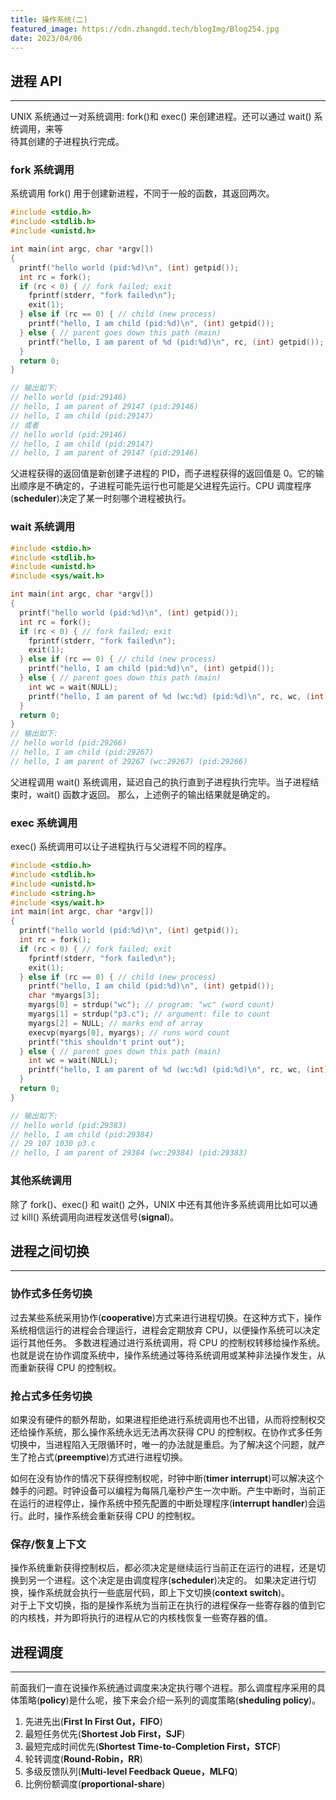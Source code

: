 ```yaml
---
title: 操作系统(二)
featured_image: https://cdn.zhangdd.tech/blogImg/Blog254.jpg
date: 2023/04/06
---
```


## 进程 API
***  
UNIX 系统通过一对系统调用: fork()和 exec() 来创建进程。还可以通过 wait() 系统调用，来等  
待其创建的子进程执行完成。

### fork 系统调用
系统调用 fork() 用于创建新进程，不同于一般的函数，其返回两次。
``` c
#include <stdio.h>
#include <stdlib.h>
#include <unistd.h>

int main(int argc, char *argv[])
{
  printf("hello world (pid:%d)\n", (int) getpid());
  int rc = fork();
  if (rc < 0) { // fork failed; exit
    fprintf(stderr, "fork failed\n");
    exit(1);
  } else if (rc == 0) { // child (new process)
    printf("hello, I am child (pid:%d)\n", (int) getpid());
  } else { // parent goes down this path (main)
    printf("hello, I am parent of %d (pid:%d)\n", rc, (int) getpid());
  }
  return 0;
}

// 输出如下:
// hello world (pid:29146)
// hello, I am parent of 29147 (pid:29146)
// hello, I am child (pid:29147)
// 或者
// hello world (pid:29146)
// hello, I am child (pid:29147)
// hello, I am parent of 29147 (pid:29146)
```

父进程获得的返回值是新创建子进程的 PID，而子进程获得的返回值是 0。它的输出顺序是不确定的，子进程可能先运行也可能是父进程先运行。CPU 调度程序(**scheduler**)决定了某一时刻哪个进程被执行。

### wait 系统调用
``` c
#include <stdio.h>
#include <stdlib.h>
#include <unistd.h>
#include <sys/wait.h>

int main(int argc, char *argv[])
{
  printf("hello world (pid:%d)\n", (int) getpid());
  int rc = fork();
  if (rc < 0) { // fork failed; exit
    fprintf(stderr, "fork failed\n");
    exit(1);
  } else if (rc == 0) { // child (new process)
    printf("hello, I am child (pid:%d)\n", (int) getpid());
  } else { // parent goes down this path (main)
    int wc = wait(NULL);
    printf("hello, I am parent of %d (wc:%d) (pid:%d)\n", rc, wc, (int) getpid());
  }
  return 0;
}
// 输出如下: 
// hello world (pid:29266)
// hello, I am child (pid:29267)
// hello, I am parent of 29267 (wc:29267) (pid:29266)
```

父进程调用 wait() 系统调用，延迟自己的执行直到子进程执行完毕。当子进程结束时，wait() 函数才返回。
那么，上述例子的输出结果就是确定的。

### exec 系统调用
exec() 系统调用可以让子进程执行与父进程不同的程序。
``` c
#include <stdio.h>
#include <stdlib.h>
#include <unistd.h>
#include <string.h>
#include <sys/wait.h>
int main(int argc, char *argv[])
{
  printf("hello world (pid:%d)\n", (int) getpid());
  int rc = fork();
  if (rc < 0) { // fork failed; exit
    fprintf(stderr, "fork failed\n");
    exit(1);
  } else if (rc == 0) { // child (new process)
    printf("hello, I am child (pid:%d)\n", (int) getpid());
    char *myargs[3];
    myargs[0] = strdup("wc"); // program: "wc" (word count)
    myargs[1] = strdup("p3.c"); // argument: file to count
    myargs[2] = NULL; // marks end of array
    execvp(myargs[0], myargs); // runs word count
    printf("this shouldn't print out");
  } else { // parent goes down this path (main)
    int wc = wait(NULL);
    printf("hello, I am parent of %d (wc:%d) (pid:%d)\n", rc, wc, (int) getpid());
  }
  return 0;
}

// 输出如下: 
// hello world (pid:29383)
// hello, I am child (pid:29384)
// 29 107 1030 p3.c
// hello, I am parent of 29384 (wc:29384) (pid:29383)
```

### 其他系统调用
除了 fork()、exec() 和 wait() 之外，UNIX 中还有其他许多系统调用比如可以通过 kill() 系统调用向进程发送信号(**signal**)。

## 进程之间切换
***  
### 协作式多任务切换
过去某些系统采用协作(**cooperative**)方式来进行进程切换。在这种方式下，操作系统相信运行的进程会合理运行，进程会定期放弃 CPU，以便操作系统可以决定运行其他任务。
多数进程通过进行系统调用，将 CPU 的控制权转移给操作系统。也就是说在协作调度系统中，操作系统通过等待系统调用或某种非法操作发生，从而重新获得 CPU 的控制权。

### 抢占式多任务切换
如果没有硬件的额外帮助，如果进程拒绝进行系统调用也不出错，从而将控制权交还给操作系统，那么操作系统永远无法再次获得 CPU 的控制权。在协作式多任务切换中，当进程陷入无限循环时，唯一的办法就是重启。为了解决这个问题，就产生了抢占式(**preemptive**)方式进行进程切换。

如何在没有协作的情况下获得控制权呢，时钟中断(**timer interrupt**)可以解决这个棘手的问题。时钟设备可以编程为每隔几毫秒产生一次中断。产生中断时，当前正在运行的进程停止，操作系统中预先配置的中断处理程序(**interrupt handler**)会运行。此时，操作系统会重新获得 CPU 的控制权。

### 保存/恢复上下文
操作系统重新获得控制权后，都必须决定是继续运行当前正在运行的进程，还是切换到另一个进程。这个决定是由调度程序(**scheduler**)决定的。
如果决定进行切换，操作系统就会执行一些底层代码，即上下文切换(**context switch**)。  
对于上下文切换，指的是操作系统为当前正在执行的进程保存一些寄存器的值到它的内核栈，并为即将执行的进程从它的内核栈恢复一些寄存器的值。

## 进程调度
***  
前面我们一直在说操作系统通过调度来决定执行哪个进程。那么调度程序采用的具体策略(**policy**)是什么呢，接下来会介绍一系列的调度策略(**sheduling policy**)。

1. 先进先出(**First In First Out，FIFO**)
2. 最短任务优先(**Shortest Job First，SJF**)
3. 最短完成时间优先(**Shortest Time-to-Completion First，STCF**)
4. 轮转调度(**Round-Robin，RR**)
5. 多级反馈队列(**Multi-level Feedback Queue，MLFQ**)
6. 比例份额调度(**proportional-share**)